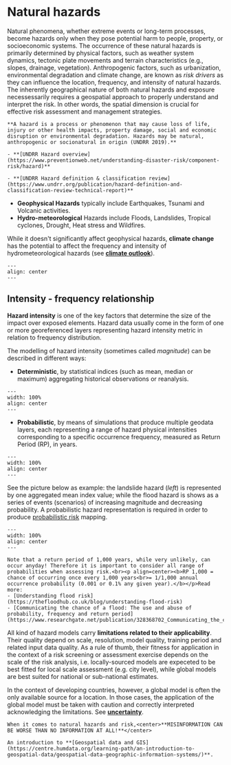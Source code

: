 # Natural hazards

Natural phenomena, whether extreme events or long-term processes, become hazards only when they pose potential harm to people, property, or socioeconomic systems. The occurrence of these natural hazards is primarily determined by physical factors, such as weather system dynamics, tectonic plate movements and terrain characteristics (e.g., slopes, drainage, vegetation).
Anthropogenic factors, such as urbanization, environmental degradation and climate change, are known as *risk drivers* as they can influence the location, frequency, and intensity of natural hazards.
The inherently geographical nature of both natural hazards and exposure necessessarily requires a geospatial approach to properly understand and interpret the risk.
In other words, the spatial dimension is crucial for effective risk assessment and management strategies.

```{seealso}
**A hazard is a process or phenomenon that may cause loss of life, injury or other health impacts, property damage, social and economic disruption or environmental degradation. Hazards may be natural, anthropogenic or socionatural in origin (UNDRR 2019).**

- **[UNDRR Hazard overview](https://www.preventionweb.net/understanding-disaster-risk/component-risk/hazard)**

- **[UNDRR Hazard definition & classification review](https://www.undrr.org/publication/hazard-definition-and-classification-review-technical-report)**
```

- **Geophysical Hazards** typically include Earthquakes, Tsunami and Volcanic activities.
- **Hydro-meteorological** Hazards include Floods, Landslides, Tropical cyclones, Drought, Heat stress and Wildfires.

While it doesn't significantly affect geophysical hazards, **climate change** has the potential to affect the frequency and intensity of hydrometeorological hazards (see [**climate outlook**](climate-risk)).

```{figure} images/hzd_spectrum.png
---
align: center
---
```

## Intensity - frequency relationship

**Hazard intensity** is one of the key factors that determine the size of the impact over exposed elements. Hazard data usually come in the form of one or more georeferenced layers representing hazard intensity metric in relation to frequency distribution.

The modelling of hazard intensity (sometimes called _magnitude_) can be described in different ways:

- **Deterministic**, by statistical indices (such as mean, median or maximum) aggregating historical observations or reanalysis.
```{figure} images/hzd_obs.jpg
---
width: 100%
align: center
---
```

- **Probabilistic**, by means of simulations that produce multiple geodata layers, each representing a range of hazard physical intensities corresponding to a specific occurrence frequency, measured as Return Period (RP), in years.
```{figure} images/freq-intensity.png
---
width: 100%
align: center
---
```

See the picture below as example: the landslide hazard (_left_) is represented by one aggregated mean index value; while the flood hazard is shows as a series of events (scenarios) of increasing magnitude and decreasing probability. A probabilistic hazard representation is required in order to produce [probabilistic risk](probabilistic-risk) mapping.

```{figure} images/hzd_models.jpg
---
width: 100%
align: center
---
```

```{note}
Note that a return period of 1,000 years, while very unlikely, can occur anyday! Therefore it is important to consider all range of probabilities when assessing risk.<br><p align=center><b>RP 1,000 = chance of occurring once every 1,000 years<br>= 1/1,000 annual occurrence probability (0.001 or 0.1% any given year).</b></p>Read more:
- [Understanding flood risk](https://thefloodhub.co.uk/blog/understanding-flood-risk)
- [Communicating the chance of a flood: The use and abuse of probability, frequency and return period](https://www.researchgate.net/publication/328368702_Communicating_the_chance_of_a_flood_The_use_and_abuse_of_probability_frequency_and_return_period)
```

All kind of hazard models carry **limitations related to their applicability**. Their quality depend on scale, resolution, model quality, training period and related input data quality.
As a rule of thumb, their fitness for application in the context of a risk screening or assessment exercise depends on the scale of the risk analysis, i.e. locally-sourced models are expeceted to be best fitted for local scale assessment (e.g. city level), while global models are best suited for national or sub-national estimates.

In the context of developing countries, however, a global model is often the only available source for a location. In those cases, the application of the global model must be taken with caution and correctly interpreted acknowledging the limitations. See [**uncertainty**](uncertainty).

```{caution}
When it comes to natural hazards and risk,<center>**MISINFORMATION CAN BE WORSE THAN NO INFORMATION AT ALL!**</center>
```

```{seealso}
An introduction to **[Geospatial data and GIS](https://centre.humdata.org/learning-path/an-introduction-to-geospatial-data/geospatial-data-geographic-information-systems/)**.
```
